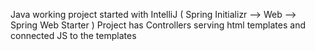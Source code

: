 Java working project started with IntelliJ ( Spring Initializr --> Web --> Spring Web Starter ) Project has Controllers serving html templates and connected JS to the templates
